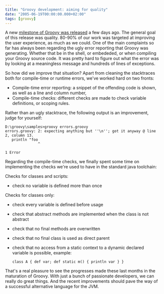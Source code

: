 ```yaml
---
title: "Groovy development: aiming for quality"
date: "2005-06-19T00:00:00.000+02:00"
tags: [groovy]
---
```


A new [milestone of Groovy was released](http://docs.codehaus.org/display/GROOVY/2005/06/15) a few days ago. The general goal of this release was quality. 80-90% of our work was targeted at improving the user experience, as much as we could. One of the main complaints so far has always been regarding the ugly error reporting that Groovy was generating. Whether that be in the shell, or embededed, or when compiling your Groovy source code. It was pretty hard to figure out what the error was by looking at a meaningless message and hundreds of lines of exceptions.

So how did we improve that situation? Apart from cleaning the stacktraces both for compile-time or runtime errors, we've worked hard on two fronts:

*   Compile-time error reporting: a snippet of the offending code is shown, as well as a line and column number,
*   Compile-time checks: different checks are made to check variable definitions, or scoping rules.

Rather than an ugly stacktrace, the following output is an improvement, judge for yourself:

```
D:\groovy\samples>groovy errors.groovy
errors.groovy: 2: expecting anything but ''\n''; got it anyway @ line 2, column 13.
   println "foo
               ^

1 Error
```

Regarding the compile-time checks, we finally spent some time on implementing the checks we're used to have in the standard java toolchain:

Checks for classes and scripts:

*   check no variable is defined more than once

Checks for classes only:

*   check every variable is defined before usage
*   check that abstract methods are implemented when the class is not abstract
*   check that no final methods are overwritten
*   check that no final class is used as direct parent
*   check that no access from a static context to a dynamic declared variable is possible, example:
    
    ```
    class A { def var; def static m() { println var } }
    ```
    

That's a real pleasure to see the progresses made these last months in the maturation of Groovy. With just a bunch of passionate developers, we can really do great things. And the recent improvements should pave the way of a successful alternative language for the JVM.